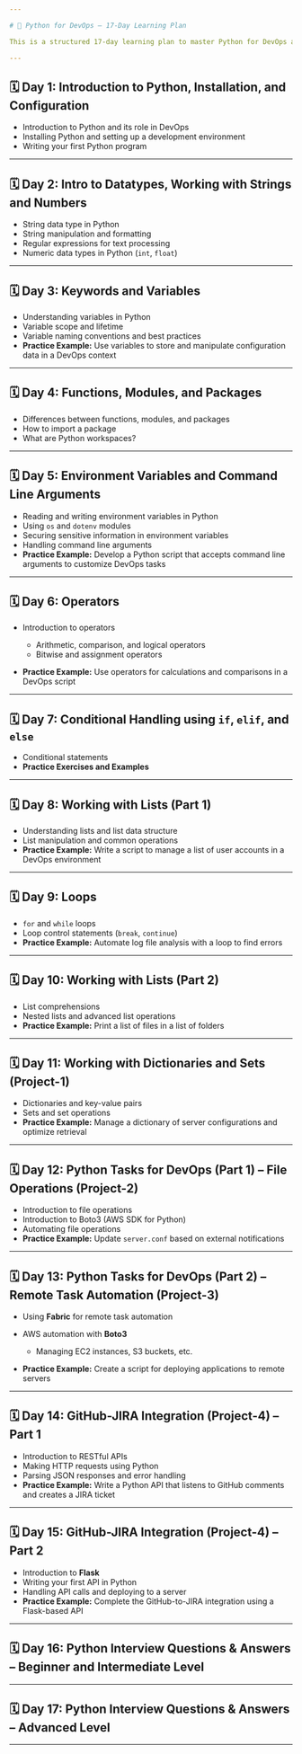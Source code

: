 ```yaml
---

# 📘 Python for DevOps – 17-Day Learning Plan

This is a structured 17-day learning plan to master Python for DevOps automation tasks and real-world projects.

---
```


## 🗓️ Day 1: Introduction to Python, Installation, and Configuration

* Introduction to Python and its role in DevOps
* Installing Python and setting up a development environment
* Writing your first Python program

---

## 🗓️ Day 2: Intro to Datatypes, Working with Strings and Numbers

* String data type in Python
* String manipulation and formatting
* Regular expressions for text processing
* Numeric data types in Python (`int`, `float`)

---

## 🗓️ Day 3: Keywords and Variables

* Understanding variables in Python
* Variable scope and lifetime
* Variable naming conventions and best practices
* **Practice Example:** Use variables to store and manipulate configuration data in a DevOps context

---

## 🗓️ Day 4: Functions, Modules, and Packages

* Differences between functions, modules, and packages
* How to import a package
* What are Python workspaces?

---

## 🗓️ Day 5: Environment Variables and Command Line Arguments

* Reading and writing environment variables in Python
* Using `os` and `dotenv` modules
* Securing sensitive information in environment variables
* Handling command line arguments
* **Practice Example:** Develop a Python script that accepts command line arguments to customize DevOps tasks

---

## 🗓️ Day 6: Operators

* Introduction to operators

  * Arithmetic, comparison, and logical operators
  * Bitwise and assignment operators
* **Practice Example:** Use operators for calculations and comparisons in a DevOps script

---

## 🗓️ Day 7: Conditional Handling using `if`, `elif`, and `else`

* Conditional statements
* **Practice Exercises and Examples**

---

## 🗓️ Day 8: Working with Lists (Part 1)

* Understanding lists and list data structure
* List manipulation and common operations
* **Practice Example:** Write a script to manage a list of user accounts in a DevOps environment

---

## 🗓️ Day 9: Loops

* `for` and `while` loops
* Loop control statements (`break`, `continue`)
* **Practice Example:** Automate log file analysis with a loop to find errors

---

## 🗓️ Day 10: Working with Lists (Part 2)

* List comprehensions
* Nested lists and advanced list operations
* **Practice Example:** Print a list of files in a list of folders

---

## 🗓️ Day 11: Working with Dictionaries and Sets (Project-1)

* Dictionaries and key-value pairs
* Sets and set operations
* **Practice Example:** Manage a dictionary of server configurations and optimize retrieval

---

## 🗓️ Day 12: Python Tasks for DevOps (Part 1) – File Operations (Project-2)

* Introduction to file operations
* Introduction to Boto3 (AWS SDK for Python)
* Automating file operations
* **Practice Example:** Update `server.conf` based on external notifications

---

## 🗓️ Day 13: Python Tasks for DevOps (Part 2) – Remote Task Automation (Project-3)

* Using **Fabric** for remote task automation
* AWS automation with **Boto3**

  * Managing EC2 instances, S3 buckets, etc.
* **Practice Example:** Create a script for deploying applications to remote servers

---

## 🗓️ Day 14: GitHub-JIRA Integration (Project-4) – Part 1

* Introduction to RESTful APIs
* Making HTTP requests using Python
* Parsing JSON responses and error handling
* **Practice Example:** Write a Python API that listens to GitHub comments and creates a JIRA ticket

---

## 🗓️ Day 15: GitHub-JIRA Integration (Project-4) – Part 2

* Introduction to **Flask**
* Writing your first API in Python
* Handling API calls and deploying to a server
* **Practice Example:** Complete the GitHub-to-JIRA integration using a Flask-based API

---

## 🗓️ Day 16: Python Interview Questions & Answers – Beginner and Intermediate Level

---

## 🗓️ Day 17: Python Interview Questions & Answers – Advanced Level

---
